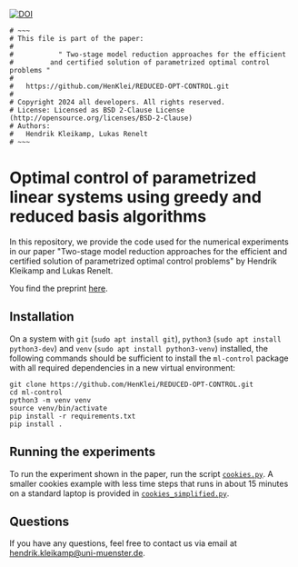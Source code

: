 [![DOI](https://zenodo.org/badge/835600896.svg)](https://zenodo.org/doi/10.5281/zenodo.13382949)

```
# ~~~
# This file is part of the paper:
#
#           " Two-stage model reduction approaches for the efficient
#         and certified solution of parametrized optimal control problems "
#
#   https://github.com/HenKlei/REDUCED-OPT-CONTROL.git
#
# Copyright 2024 all developers. All rights reserved.
# License: Licensed as BSD 2-Clause License (http://opensource.org/licenses/BSD-2-Clause)
# Authors:
#   Hendrik Kleikamp, Lukas Renelt
# ~~~
```

# Optimal control of parametrized linear systems using greedy and reduced basis algorithms
In this repository, we provide the code used for the numerical experiments in our paper "Two-stage model reduction
approaches for the efficient and certified solution of parametrized optimal control problems" by Hendrik Kleikamp and Lukas Renelt.

You find the preprint [here](https://arxiv.org/abs/2408.15900).

## Installation
On a system with `git` (`sudo apt install git`), `python3` (`sudo apt install python3-dev`) and
`venv` (`sudo apt install python3-venv`) installed, the following commands should be sufficient
to install the `ml-control` package with all required dependencies in a new virtual environment:
```
git clone https://github.com/HenKlei/REDUCED-OPT-CONTROL.git
cd ml-control
python3 -m venv venv
source venv/bin/activate
pip install -r requirements.txt
pip install .
```

## Running the experiments
To run the experiment shown in the paper, run the script [`cookies.py`](ml_control/examples/completely_reduced/cookies.py).
A smaller cookies example with less time steps that runs in about 15 minutes on a standard laptop is provided in
[`cookies_simplified.py`](ml_control/examples/completely_reduced/cookies_simplified.py).

## Questions
If you have any questions, feel free to contact us via email at <hendrik.kleikamp@uni-muenster.de>.
